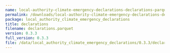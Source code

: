 ```yaml
---
name: local-authority-climate-emergency-declarations-declarations-parquet
permalink: /downloads/local-authority-climate-emergency-declarations-declarations-parquet/0_3_3
package: local_authority_climate_emergency_declarations
title: declarations
filename: declarations.parquet
version: 0.3.3
full_version: 0.3.3
file: /data/local_authority_climate_emergency_declarations/0.3.3/declarations.parquet
---
```

